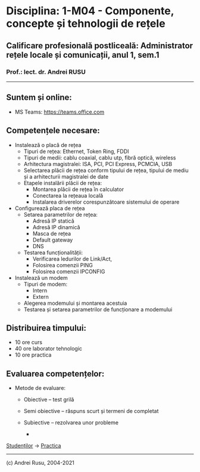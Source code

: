 # Disciplina: 1-M04 - Componente, concepte și tehnologii de rețele

## Calificare profesională postliceală: Administrator rețele locale și comunicații, anul 1, sem.1

### Prof.: lect. dr. Andrei RUSU

---

## Suntem și online: 
- MS Teams: https://teams.office.com

## Competențele necesare:

* Instalează o placă de rețea 
  - Tipuri de rețea: Ethernet, Token Ring, FDDI 
  - Tipuri de medii: cablu coaxial, cablu utp, fibră optică, wireless 
  - Arhitectura magistralei: ISA, PCI, PCI Express, PCMCIA, USB 
  - Selectarea plăcii de rețea conform tipului de rețea, tipului de mediu și a arhitecturii magistralei de date 
  - Etapele instalării plăcii de rețea: 
    - Montarea plăcii de rețea în calculator 
    - Conectarea la rețeaua locală 
    - Instalarea driverelor corespunzătoare sistemului de operare 
* Configurează placa de rețea 
  - Setarea parametrilor de rețea: 
    - Adresă IP statică 
    - Adresă IP dinamică 
    - Masca de rețea 
    - Default gateway 
    - DNS 
  - Testarea funcționalității: 
    - Verificarea ledurilor de Link/Act, 
    - Folosirea comenzii PING 
    - Folosirea comenzii IPCONFIG 
* Instalează un modem 
  - Tipuri de modem: 
    - Intern 
    - Extern 
  - Alegerea modemului și montarea acestuia 
  - Testarea și setarea parametrilor de funcționare a modemului 

## Distribuirea timpului:

- 10 ore curs 
- 40 ore laborator tehnologic 
- 10 ore practica 

## Evaluarea competențelor:

- Metode de evaluare:  
  - Obiective – test grilă 
  - Semi obiective – răspuns scurt și termeni de completat 
  - Subiective – rezolvarea unor probleme

    -

[Studenților](./) -> [Practica]() 

---

(c) Andrei Rusu, 2004-2021




